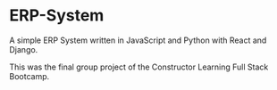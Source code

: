 # ERP-System
A simple ERP System written in JavaScript and Python with React and Django.

This was the final group project of the Constructor Learning Full Stack Bootcamp.
